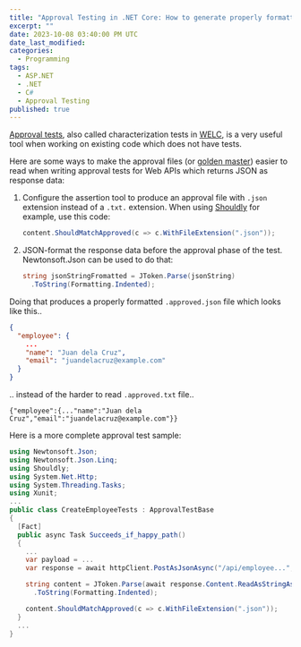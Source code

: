```yaml
---
title: "Approval Testing in .NET Core: How to generate properly formatted <code>.json</code> approved files using Shouldly and Newtonsoft.Json"
excerpt: ""
date: 2023-10-08 03:40:00 PM UTC
date_last_modified:
categories:
  - Programming
tags: 
  - ASP.NET
  - .NET
  - C#
  - Approval Testing
published: true
---
```


[Approval tests](https://understandlegacycode.com/blog/characterization-tests-or-approval-tests/), also called characterization tests in [WELC](https://wiki.c2.com/?WorkingEffectivelyWithLegacyCode), is a very useful tool when working on existing code which does not have tests.

Here are some ways to make the approval files (or [golden master](https://www.youtube.com/watch?v=8wPx0O4gFzc&list=PL0C32F89E8BBB5368&index=3)) easier to read when writing approval tests for Web APIs which returns JSON as response data:

1. Configure the assertion tool to produce an approval file with `.json` extension instead of a `.txt.` extension. When using [Shouldly](https://docs.shouldly.org/documentation/equality/matchapproved) for example, use this code:

   ``` csharp
   content.ShouldMatchApproved(c => c.WithFileExtension(".json"));
   ```

2. JSON-format the response data before the approval phase of the test. Newtonsoft.Json can be used to do that:

   ``` csharp
   string jsonStringFromatted = JToken.Parse(jsonString)
     .ToString(Formatting.Indented);
   ```

Doing that produces a properly formatted `.approved.json` file which looks like this..

``` json
{
  "employee": {
    ...
    "name": "Juan dela Cruz",
    "email": "juandelacruz@example.com"
  }
}
```

.. instead of the harder to read `.approved.txt` file..

```
{"employee":{..."name":"Juan dela Cruz","email":"juandelacruz@example.com"}}
```


Here is a more complete approval test sample:

``` csharp
using Newtonsoft.Json;
using Newtonsoft.Json.Linq;
using Shouldly;
using System.Net.Http;
using System.Threading.Tasks;
using Xunit;
...
public class CreateEmployeeTests : ApprovalTestBase
{
  [Fact]
  public async Task Succeeds_if_happy_path()
  {
    ...
    var payload = ...
    var response = await httpClient.PostAsJsonAsync("/api/employee...", payload);

    string content = JToken.Parse(await response.Content.ReadAsStringAsync())
      .ToString(Formatting.Indented);

    content.ShouldMatchApproved(c => c.WithFileExtension(".json"));
  }
  ...
}
```